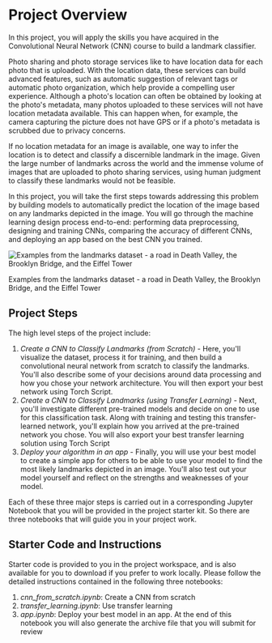 
# Project Overview

In this project, you will apply the skills you have acquired in the Convolutional Neural Network (CNN) course to build a landmark classifier.

Photo sharing and photo storage services like to have location data for each photo that is uploaded. With the location data, these services can build advanced features, such as automatic suggestion of relevant tags or automatic photo organization, which help provide a compelling user experience. Although a photo's location can often be obtained by looking at the photo's metadata, many photos uploaded to these services will not have location metadata available. This can happen when, for example, the camera capturing the picture does not have GPS or if a photo's metadata is scrubbed due to privacy concerns.

If no location metadata for an image is available, one way to infer the location is to detect and classify a discernible landmark in the image. Given the large number of landmarks across the world and the immense volume of images that are uploaded to photo sharing services, using human judgment to classify these landmarks would not be feasible.

In this project, you will take the first steps towards addressing this problem by building models to automatically predict the location of the image based on any landmarks depicted in the image. You will go through the machine learning design process end-to-end: performing data preprocessing, designing and training CNNs, comparing the accuracy of different CNNs, and deploying an app based on the best CNN you trained.

![Examples from the landmarks dataset - a road in Death Valley, the Brooklyn Bridge, and the Eiffel Tower](https://video.udacity-data.com/topher/2021/February/602dac82_landmarks-example/landmarks-example.png)

Examples from the landmarks dataset - a road in Death Valley, the Brooklyn Bridge, and the Eiffel Tower

## Project Steps

The high level steps of the project include:

1.  _Create a CNN to Classify Landmarks (from Scratch)_  - Here, you'll visualize the dataset, process it for training, and then build a convolutional neural network from scratch to classify the landmarks. You'll also describe some of your decisions around data processing and how you chose your network architecture. You will then export your best network using Torch Script.
2.  _Create a CNN to Classify Landmarks (using Transfer Learning)_  - Next, you'll investigate different pre-trained models and decide on one to use for this classification task. Along with training and testing this transfer-learned network, you'll explain how you arrived at the pre-trained network you chose. You will also export your best transfer learning solution using Torch Script
3.  _Deploy your algorithm in an app_  - Finally, you will use your best model to create a simple app for others to be able to use your model to find the most likely landmarks depicted in an image. You'll also test out your model yourself and reflect on the strengths and weaknesses of your model.

Each of these three major steps is carried out in a corresponding Jupyter Notebook that you will be provided in the project starter kit. So there are three notebooks that will guide you in your project work.

## Starter Code and Instructions

Starter code is provided to you in the project workspace, and is also available for you to download if you prefer to work locally. Please follow the detailed instructions contained in the following three notebooks:

1.  _cnn_from_scratch.ipynb_: Create a CNN from scratch
2.  _transfer_learning.ipynb_: Use transfer learning
3.  _app.ipynb_: Deploy your best model in an app. At the end of this notebook you will also generate the archive file that you will submit for review

